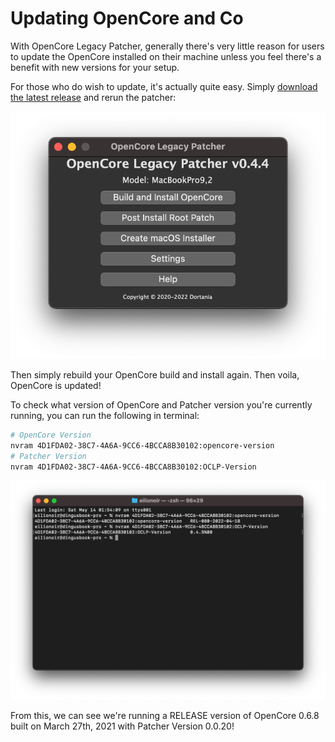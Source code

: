 # Updating OpenCore and Co

With OpenCore Legacy Patcher, generally there's very little reason for users to update the OpenCore installed on their machine unless you feel there's a benefit with new versions for your setup.

For those who do wish to update, it's actually quite easy. Simply [download the latest release](https://github.com/dortania/OpenCore-Legacy-Patcher/releases) and rerun the patcher:

![](../images/OCLP-GUI-Main-Menu.png)

Then simply rebuild your OpenCore build and install again. Then voila, OpenCore is updated!

To check what version of OpenCore and Patcher version you're currently running, you can run the following in terminal:

```bash
# OpenCore Version
nvram 4D1FDA02-38C7-4A6A-9CC6-4BCCA8B30102:opencore-version
# Patcher Version
nvram 4D1FDA02-38C7-4A6A-9CC6-4BCCA8B30102:OCLP-Version
```

![](../images/OCLP-Version.png)

From this, we can see we're running a RELEASE version of OpenCore 0.6.8 built on March 27th, 2021 with Patcher Version 0.0.20!
